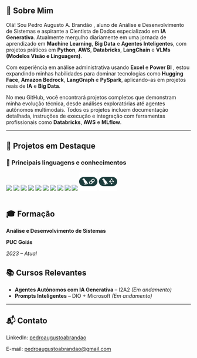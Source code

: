 ## 🚀 Sobre Mim

Olá! Sou Pedro Augusto A. Brandão , aluno de Análise e Desenvolvimento de Sistemas e aspirante a Cientista de Dados especializado em **IA Generativa**. Atualmente mergulho diariamente em uma jornada de aprendizado em **Machine Learning**, **Big Data** e **Agentes Inteligentes**, com projetos práticos em **Python**, **AWS**, **Databricks**, **LangChain** e **VLMs (Modelos Visão e Linguagem)**.

Com experiência em análise administrativa usando **Excel** e **Power BI** , estou expandindo minhas habilidades para dominar tecnologias como **Hugging Face**, **Amazon Bedrock**, **LangGraph** e **PySpark**, aplicando-as em projetos reais de **IA** e **Big Data**.

No meu GitHub, você encontrará projetos completos que demonstram minha evolução técnica, desde análises exploratórias até agentes autônomos multimodais. Todos os projetos incluem documentação detalhada, instruções de execução e integração com ferramentas profissionais como **Databricks**, **AWS** e **MLflow**.

---

## 💼 Projetos em Destaque

 
### 🌟 Principais linguagens e conhecimentos
  
<div>
<img src ="https://img.icons8.com/?size=100&id=l75OEUJkPAk4&format=png&color=000000" widht="50" height="50"/>
<img src ="https://img.icons8.com/?size=100&id=33039&format=png&color=000000" widht="50" height="50"/>
<img src ="https://img.icons8.com/?size=100&id=qYfwpsRXEcpc&format=png&color=000000" widht="50" height="50"/>
<img src ="https://img.icons8.com/?size=100&id=SruJhzn0nnLl&format=png&color=000000" widht="50" height="50"/>
<img src ="https://img.icons8.com/?size=100&id=Rffi8qeb2fK5&format=png&color=000000" widht="50" height="50"/>
<img src ="https://img.icons8.com/?size=100&id=J6KcaRLsTgpZ&format=png&color=000000" widht="50" height="50"/>
<img src ="https://img.icons8.com/?size=100&id=38561&format=png&color=000000" widht="50" height="50"/>
<img src ="https://img.icons8.com/?size=100&id=20906&format=png&color=000000" widht="50" height="50"/>
<img src ="https://img.icons8.com/?size=100&id=13654&format=png&color=000000" widht="50" height="50"/>
<img src ="https://img.icons8.com/?size=100&id=sop9ROXku5bb&format=png&color=000000" widht="50" height="50"/>
<img src ="https://github.com/PedroAABR/Icones/blob/main/assets/icons/langchain-color.png" widht="50" height="50"/>
<img src ="https://github.com/PedroAABR/Icones/blob/main/assets/icons/langgraph-color.png" widht="50" height="50"/>
</div>

<br>

## 🎓 Formação
**Análise e Desenvolvimento de Sistemas**

**PUC Goiás**

*2023 – Atual*


## 📚 Cursos Relevantes
- **Agentes Autônomos com IA Generativa** – I2A2 *(Em andamento)*  
- **Prompts Inteligentes** – DIO + Microsoft *(Em andamento)*
  
---

## 📬 Contato
 
LinkedIn: [pedroaugustoabrandao](https://www.linkedin.com/in/pedroaugustoabrandao/)

E-mail: pedroaugustoabrandao@gmail.com

